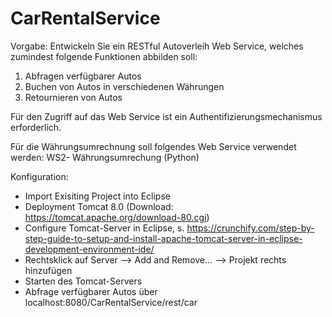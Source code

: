 # CarRentalService

Vorgabe:
Entwickeln Sie ein RESTful Autoverleih Web Service, welches zumindest folgende Funktionen abbilden soll: 

1. Abfragen verfügbarer Autos
2. Buchen von Autos in verschiedenen Währungen
3. Retournieren von Autos

Für den Zugriff auf das Web Service ist ein Authentifizierungsmechanismus erforderlich.

Für die Währungsumrechnung soll folgendes Web Service verwendet werden: WS2- Währungsumrechung (Python)

Konfiguration:
- Import Exisiting Project into Eclipse
- Deployment Tomcat 8.0 (Download: https://tomcat.apache.org/download-80.cgi)
- Configure Tomcat-Server in Eclipse, s. https://crunchify.com/step-by-step-guide-to-setup-and-install-apache-tomcat-server-in-eclipse-development-environment-ide/
- Rechtsklick auf Server --> Add and Remove... --> Projekt rechts hinzufügen
- Starten des Tomcat-Servers
- Abfrage verfügbarer Autos über localhost:8080/CarRentalService/rest/car
